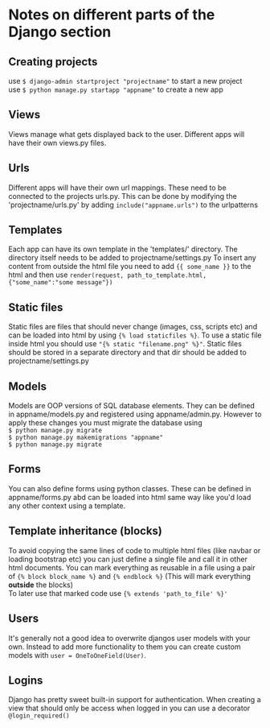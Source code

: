 # Notes on different parts of the Django section

## Creating projects

use `$ django-admin startproject "projectname"` to start a new project\
use `$ python manage.py startapp "appname"` to create a new app

## Views

Views manage what gets displayed back to the user. Different apps will have their own views.py files.

## Urls

Different apps will have their own url mappings. These need to be connected to the projects urls.py. This can be done by modifying the 'projectname/urls.py' by adding `include("appname.urls")` to the urlpatterns

## Templates

Each app can have its own template in the 'templates/' directory. The directory itself needs to be added to projectname/settings.py To insert any content from outside the html file you need to add `{{ some_name }}` to the html and then
use `render(request, path_to_template.html, {"some_name":"some message"})`

## Static files

Static files are files that should never change (images, css, scripts etc) and can be loaded into html by using `{% load staticfiles %}`. To use a static file inside html you should use `"{% static "filename.png" %}"`. Static files should be stored in a separate directory and that dir should be added to projectname/settings.py

## Models

Models are OOP versions of SQL database elements. They can be defined in appname/models.py and registered using appname/admin.py. However to apply these changes you must migrate the database using\
`$ python manage.py migrate`\
`$ python manage.py makemigrations "appname"`\
`$ python manage.py migrate`

## Forms

You can also define forms using python classes. These can be defined in appname/forms.py abd can be loaded into html same way like you'd load any other context using a template.

## Template inheritance (blocks)

To avoid copying the same lines of code to multiple html files (like navbar or loading bootstrap etc) you can just define a single file and call it in other html documents. You can mark everything as reusable in a file using a pair of `{% block block_name %}` and `{% endblock %}`
(This will mark everything **outside** the blocks)\
To later use that marked code use `{% extends 'path_to_file' %}'`

## Users

It's generally not a good idea to overwrite djangos user models with your own. Instead to add more functionality to them you can create custom models with `user = OneToOneField(User)`.

## Logins

Django has pretty sweet built-in support for authentication. When creating a view that should only be access when logged in you can use a decorator `@login_required()`

